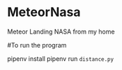 # MeteorNasa
Meteor Landing NASA from my home

#To run the program

pipenv install
pipenv run `distance.py`

